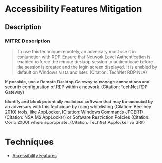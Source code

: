 
# Accessibility Features Mitigation

## Description

### MITRE Description

> To use this technique remotely, an adversary must use it in conjunction with RDP. Ensure that Network Level Authentication is enabled to force the remote desktop session to authenticate before the session is created and the login screen displayed. It is enabled by default on Windows Vista and later. (Citation: TechNet RDP NLA)

If possible, use a Remote Desktop Gateway to manage connections and security configuration of RDP within a network. (Citation: TechNet RDP Gateway)

Identify and block potentially malicious software that may be executed by an adversary with this technique by using whitelisting (Citation: Beechey 2010) tools, like AppLocker, (Citation: Windows Commands JPCERT) (Citation: NSA MS AppLocker) or Software Restriction Policies (Citation: Corio 2008) where appropriate. (Citation: TechNet Applocker vs SRP)


# Techniques


* [Accessibility Features](../techniques/Accessibility-Features.md)

